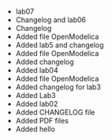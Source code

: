 - lab07
- Changelog and lab06
- Changelog
- Added file OpenModelica
- Added lab5 and changelog
- Added file OpenModelica
- Added changelog
- Added lab04
- Added file OpenModelica
- Added changelog for lab3
- Added Lab3
- Added lab02
- Added CHANGELOG file
- Added PDF files
- Added hello
